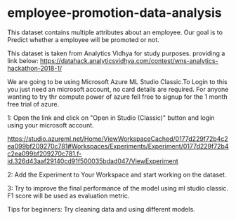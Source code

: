 # employee-promotion-data-analysis
This dataset contains multiple attributes about an employee.
Our goal is to Predict whether a employee will be promoted or not.

This dataset is taken from Analytics Vidhya for study purposes.
providing a link below:
https://datahack.analyticsvidhya.com/contest/wns-analytics-hackathon-2018-1/

We are going to be using Microsoft Azure ML Studio Classic.To Login to this you just need an microsoft account, no card details are required. For anyone wanting to try thr compute power of azure fell free to signup for the 1 month free trial of azure.

1: Open the link and click on "Open in Studio (Classic)" button and login using your microsoft account.

https://studio.azureml.net/Home/ViewWorkspaceCached/0177d229f72b4c2ea099bf209270c781#Workspaces/Experiments/Experiment/0177d229f72b4c2ea099bf209270c781.f-id.326d43aaf29140cd91f500035bdad047/ViewExperiment

2: Add the Experiment to Your Workspace and start working on the dataset.

3: Try to improve the final performance of the model using ml studio classic. 
   F1 score will be used as evaluation metric.

Tips for beginners: Try cleaning data and using different models.
